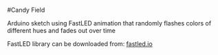 #Candy Field

Arduino sketch using FastLED animation that randomly flashes colors of different hues and fades out over time

FastLED library can be downloaded from: [fastled.io](fastled.io)
